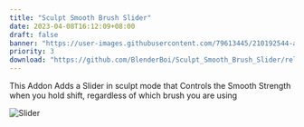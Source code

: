 ```yaml
---
title: "Sculpt Smooth Brush Slider"
date: 2023-04-08T16:12:09+08:00
draft: false
banner: "https://user-images.githubusercontent.com/79613445/210192544-a6d78f9d-1cda-4ecd-b4d8-9099b9a3c82f.png"
priority: 3
download: "https://github.com/BlenderBoi/Sculpt_Smooth_Brush_Slider/releases/download/v1.0.0/Sculpt_Smooth_Brush_Slider-1.0.0.zip"
---
```



<!-- ![Banner](https://user-images.githubusercontent.com/79613445/210192544-a6d78f9d-1cda-4ecd-b4d8-9099b9a3c82f.png) -->


This Addon Adds a Slider in sculpt mode that Controls the Smooth Strength when you hold shift, regardless of which brush you are using


![Slider](https://user-images.githubusercontent.com/79613445/210192546-39bf7f6a-39a7-4f90-812e-cf8f8915e6b8.png)
